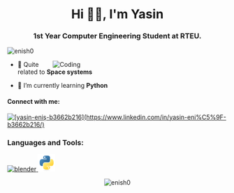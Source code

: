 <h1 align="center">Hi 👋🏻, I'm Yasin</h1>
<h3 align="center">1st Year Computer Engineering Student at RTEU. </h3>
<p align="left"> <img src="https://komarev.com/ghpvc/?username=enish0&label=Profile%20views&color=0e75b6&style=flat" alt="enish0" /> </p>

<img align="right" alt="Coding" width="400" src="https://i.pinimg.com/originals/74/5f/d3/745fd3d279f7c5f27dc4e12fd583e68f.gif">

- 🎯 Quite related to **Space systems**

- 🌱 I’m currently learning **Python**

<h4 align="left">Connect with me:</h4>
<p align="left">
<a href="https://linkedin.com/in/yasin-eniş" target="blank"><img align="center" src="https://raw.githubusercontent.com/rahuldkjain/github-profile-readme-generator/master/src/images/icons/Social/linked-in-alt.svg" alt="[yasin-eniş-b3662b216](https://www.linkedin.com/in/yasin-eni%C5%9F-b3662b216/)" height="30" width="40" /></a>
</p>

<h3 align="left">Languages and Tools:</h3>
<p align="left"> <a href="https://www.blender.org/" target="_blank" rel="noreferrer"> <img src="https://download.blender.org/branding/community/blender_community_badge_white.svg" alt="blender" width="40" height="40"/> </a> <a href="https://www.python.org" target="_blank" rel="noreferrer"> <img src="https://raw.githubusercontent.com/devicons/devicon/master/icons/python/python-original.svg" alt="python" width="40" height="40"/> </a> </p>

<p align="center"><img src="https://github-readme-stats.vercel.app/api/top-langs?username=enish0&show_icons=true&locale=en&layout=compact" alt="enish0" /></p>
